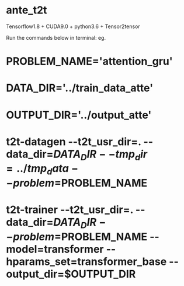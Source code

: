 # ante_t2t

Tensorflow1.8 + CUDA9.0 + python3.6 + Tensor2tensor

Run the commands below in terminal:
eg.
# PROBLEM_NAME='attention_gru'
# DATA_DIR='../train_data_atte'
# OUTPUT_DIR='../output_atte'
# t2t-datagen --t2t_usr_dir=. --data_dir=$DATA_DIR --tmp_dir=../tmp_data --problem=$PROBLEM_NAME
# t2t-trainer --t2t_usr_dir=. --data_dir=$DATA_DIR --problem=$PROBLEM_NAME --model=transformer --hparams_set=transformer_base --output_dir=$OUTPUT_DIR
